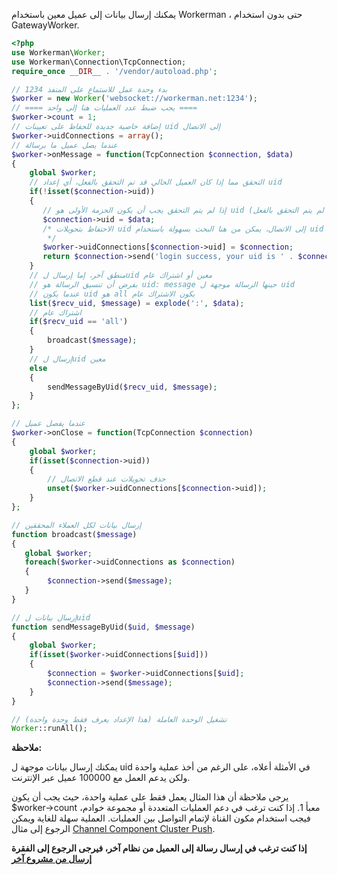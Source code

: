 يمكنك إرسال بيانات إلى عميل معين باستخدام Workerman ، حتى بدون استخدام GatewayWorker.

```php
<?php
use Workerman\Worker;
use Workerman\Connection\TcpConnection;
require_once __DIR__ . '/vendor/autoload.php';

// بدء وحدة عمل للاستماع على المنفذ 1234
$worker = new Worker('websocket://workerman.net:1234');
// ==== يجب ضبط عدد العمليات هنا إلى واحد ====
$worker->count = 1;
// إضافة خاصية جديدة للحفاظ على تعيينات uid إلى الاتصال
$worker->uidConnections = array();
// عندما يصل عميل ما برسالة
$worker->onMessage = function(TcpConnection $connection, $data)
{
    global $worker;
    // التحقق مما إذا كان العميل الحالي قد تم التحقق بالفعل، أي إعداد uid
    if(!isset($connection->uid))
    {
       // إذا لم يتم التحقق يجب أن يكون الحزمة الأولى هو uid (هنا لتوضيح العرض، لم يتم التحقق بالفعل)
       $connection->uid = $data;
       /* الاحتفاظ بتحويلات uid إلى الاتصال، يمكن من هنا البحث بسهولة باستخدام uid لتحقيق توجيه بيانات تستهدف uid معين
        */
       $worker->uidConnections[$connection->uid] = $connection;
       return $connection->send('login success, your uid is ' . $connection->uid);
    }
    // منطق آخر، إما إرسال لuid معين أو اشتراك عام
    // بفرض أن تنسيق الرسالة هو uid: message حينها الرسالة موجهة ل uid
    // عندما يكون uid هو all يكون الاشتراك عام
    list($recv_uid, $message) = explode(':', $data);
    // اشتراك عام
    if($recv_uid == 'all')
    {
        broadcast($message);
    }
    // إرسال لuid معين
    else
    {
        sendMessageByUid($recv_uid, $message);
    }
};

// عندما يفصل عميل
$worker->onClose = function(TcpConnection $connection)
{
    global $worker;
    if(isset($connection->uid))
    {
        // حذف تحويلات عند قطع الاتصال
        unset($worker->uidConnections[$connection->uid]);
    }
};

// إرسال بيانات لكل العملاء المحققين
function broadcast($message)
{
   global $worker;
   foreach($worker->uidConnections as $connection)
   {
        $connection->send($message);
   }
}

// إرسال بيانات لuid
function sendMessageByUid($uid, $message)
{
    global $worker;
    if(isset($worker->uidConnections[$uid]))
    {
        $connection = $worker->uidConnections[$uid];
        $connection->send($message);
    }
}

// تشغيل الوحدة العاملة (هذا الإعداد يعرف فقط وحدة واحدة)
Worker::runAll();
```

**ملاحظة:**

يمكنك إرسال بيانات موجهة ل uid في الأمثلة أعلاه، على الرغم من أخذ عملية واحدة ولكن يدعم العمل مع 100000 عميل عبر الإنترنت.
  
يرجى ملاحظة أن هذا المثال يعمل فقط على عملية واحدة، حيث يجب أن يكون $worker->count معبأ 1. إذا كنت ترغب في دعم العمليات المتعددة أو مجموعة خوادم، فيجب استخدام مكون القناة لإتمام التواصل بين العمليات. العملية سهلة للغاية ويمكن الرجوع إلى مثال [Channel Component Cluster Push](../components/channel-examples.md).

**إذا كنت ترغب في إرسال رسالة إلى العميل من نظام آخر، فيرجى الرجوع إلى الفقرة [إرسال من مشروع آخر](push-in-other-project.md)**
